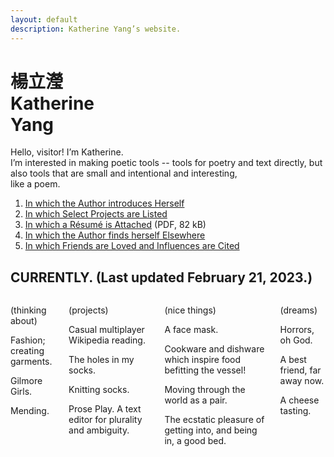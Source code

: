 ```yaml
---
layout: default
description: Katherine Yang’s website.
---
```


<div class="intro">
  <h1 class="name">
    <div lang="zh">楊立瀅</div>
    <div>Katherine<br><span class="y">Y</span>ang</div>
  </h1>
  <div>
    <p>
      Hello, visitor! I’m Katherine.<br>
      I’m interested in making poetic tools&nbsp;-- tools for poetry and text directly, but also tools that are small and intentional and interesting,<br>
      like a poem.
    </p>
  </div>
</div>
<main>
  <div class="section">
    <ol>
      <li><a href="/about">In which the Author introduces Herself</a></li>
      <li><a href="/work">In which Select Projects are Listed</a></li>
      <li><a href="/assets/resume/yang-katherine-resume-202301.pdf">In which a Résumé is Attached</a> (PDF, 82 kB)</li>
      <li><a href="/appearances/">In which the Author finds herself Elsewhere</a></li>
      <li><a href="/dedications">In which Friends are Loved and Influences are Cited</a></li>
    </ol>
  </div>
  <div class="section">
    <div class="section--header">
      <h2>CURRENTLY. (Last updated February 21, 2023.)</h2>
    </div>
    <div class="section--body columns">
      <div class="subsection">
        <p>(thinking about)</p>
        <p>Fashion; creating garments.</p>
        <p>Gilmore Girls.</p>
        <p>Mending.</p>
      </div>
      <div class="subsection">
        <p>(projects)</p>
        <p>Casual multiplayer Wikipedia reading.</p>
        <p>The holes in my socks.</p>
        <p>Knitting socks.</p>
        <p>Prose Play. A text editor for plurality and ambiguity.</p>
      </div>
      <div class="subsection">
        <p>(nice things)</p>
        <p>A face mask.</p>
        <p>Cookware and dishware which inspire food befitting the vessel!</p>
        <p>Moving through the world as a pair.</p>
        <p>The ecstatic pleasure of getting into, and being in, a good bed.</p>
      </div>
      <div class="subsection">
        <p>(dreams)</p>
        <p>Horrors, oh God.</p>
        <p>A best friend, far away now.</p>
        <p>A cheese tasting.</p>
      </div>
    </div>
  </div>
</main>
